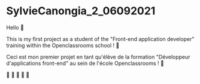 # SylvieCanongia_2_06092021

Hello :wave:

This is my first project as a student of the "Front-end application developer" training within the Openclassrooms school ! :tada:

Ceci est mon premier projet en tant qu'élève de la formation "Développeur d'applications front-end" au sein de l'école Openclassrooms ! :tada:

 :tada: :tada: :tada: :tada: :tada:
